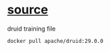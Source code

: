 # [source](https://github.com/apache/druid/blob/29.0.0/distribution/docker/docker-compose.yml)
druid training file
```
docker pull apache/druid:29.0.0
```

